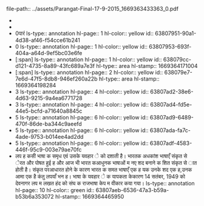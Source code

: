 file-path:: ../assets/Parangat-Final-17-9-2015_1669363433363_0.pdf

-
-
- 0पारं
  ls-type:: annotation
  hl-page:: 1
  hl-color:: yellow
  id:: 63807951-90a1-4d38-af46-f54cce61b241
- 0
  ls-type:: annotation
  hl-page:: 1
  hl-color:: yellow
  id:: 63807953-693f-404a-a64d-9ef5bc03e6fe
- [:span]
  ls-type:: annotation
  hl-page:: 1
  hl-color:: yellow
  id:: 638079cc-d121-4735-8a89-43fc689a7e3f
  hl-type:: area
  hl-stamp:: 1669364171004
- [:span]
  ls-type:: annotation
  hl-page:: 2
  hl-color:: yellow
  id:: 638079e7-7e6d-47f5-8db8-946ef260a22b
  hl-type:: area
  hl-stamp:: 1669364198284
- 3
  ls-type:: annotation
  hl-page:: 4
  hl-color:: yellow
  id:: 63807ad2-38e6-4d63-9215-9a4ea6771728
- 3
  ls-type:: annotation
  hl-page:: 4
  hl-color:: yellow
  id:: 63807ad4-fd5e-44e5-bcfd-a71640a8845c
- 5
  ls-type:: annotation
  hl-page:: 6
  hl-color:: yellow
  id:: 63807ad9-6489-470f-86de-ba344c9aeefd
- 5
  ls-type:: annotation
  hl-page:: 6
  hl-color:: yellow
  id:: 63807ada-fa7c-4ade-9753-b014ee4ad2dd
- 5
  ls-type:: annotation
  hl-page:: 6
  hl-color:: yellow
  id:: 63807adf-4583-446f-95c9-003e79ae70fc
-  ल प ह   कसी भाषा क  समृ  ध एवं उसके  यवहार  े  को दशा ती है। भारतक  अ धकांश भाषाएँ सं कृत से  े रत और पो षत हुई ह  और आज भी भारत क आधु नक भाषाओं म  नए श द बनाने क  शि त सं कृत से  ा त होती है। सं कृत परआधा रत होने के कारण भारत क  सम त भाषाएँ एक ह   य  क उनके श द एक ह ,उनक  आ मा एक है  कंतु  ल पयाँ  भ न ह । भाषा के  यवहार  े  क   यापकता केकारण 14  सतंबर, 1949 को देवनागर   ल प म   ल खत  हंद  को संघ क  राजभाषा के प म   वीकार  कया गया।
  ls-type:: annotation
  hl-page:: 10
  hl-color:: green
  id:: 63807aeb-6536-47a3-b59a-b53b6a353072
  hl-stamp:: 1669364465950